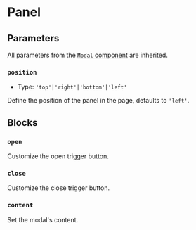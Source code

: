 # Panel <Badges :texts="badges" />

<script setup>
  import { ref, onMounted } from 'vue';
  import pkg from '@studiometa/ui/molecules/Panel/package.json';
  import appJsRaw from './app.js?raw';

  const badges = [`v${pkg.version}`, 'Twig', 'JS'];

  async function createStory(name, variant) {
    const { default: tpl } = await import(`./app-${variant}.twig`);
    return {
      name,
      src: `./story-${variant}.html`,
      files: [
        {
          label: 'app.twig',
          lang: 'twig',
          content: tpl,
        },
        {
          label: 'app.js',
          lang: 'js',
          content: appJsRaw,
        }
      ]
    }
  }

  const stories = ref([]);
  onMounted(() => {
    Promise.all([
      createStory('Top', 'top'),
      createStory('Right', 'right'),
      createStory('Bottom', 'bottom'),
      createStory('Left', 'left'),
    ]).then((results) => {
      stories.value = results
    });
  });
</script>

<Stories :key="stories.length" :stories="stories" />

## Parameters

All parameters from the [`Modal` component](/components/molecules/Modal/#parameters) are inherited.

### `position`

- Type: `'top'|'right'|'bottom'|'left'`

Define the position of the panel in the page, defaults to `'left'`.

## Blocks

### `open`

Customize the open trigger button.

### `close`

Customize the close trigger button.

### `content`

Set the modal's content.
